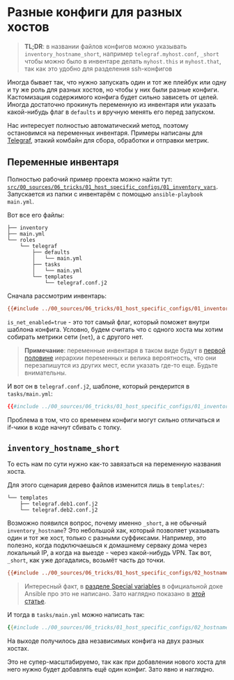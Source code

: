 # Разные конфиги для разных хостов

> **TL;DR**: в названии файлов конфигов можно указывать `inventory_hostname_short`, например `telegraf.myhost.conf`, `_short` чтобы можно было в инвентаре делать `myhost.this` и `myhost.that`, так как это удобно для разделения ssh-конфигов

Иногда бывает так, что нужно запускать один и тот же плейбук или одну и ту же роль для разных хостов, но чтобы у них были разные конфиги. Кастомизация содержимого конфига будет сильно зависеть от целей. Иногда достаточно прокинуть переменную из инвентаря или указать какой-нибудь флаг в `defaults` и вручную менять его перед запуском.

Нас интересует полностью автоматический метод, поэтому остановимся на переменных инвентаря. Примеры написаны для [Telegraf](https://www.influxdata.com/time-series-platform/telegraf/), этакий комбайн для сбора, обработки и отправки метрик.

## Переменные инвентаря

Полностью рабочий пример проекта можно найти тут: [`src/00_sources/06_tricks/01_host_specific_configs/01_inventory_vars`](https://github.com/biozz/ansible-tutorial/tree/master/src/00_sources/06_tricks/01_host_specific_configs/01_inventory_vars). Запускается из папки с инвентарём с помощью `ansible-playbook main.yml`.

Вот все его файлы:

```
├── inventory
├── main.yml
└── roles
    └── telegraf
        ├── defaults
        │   └── main.yml
        ├── tasks
        │   └── main.yml
        └── templates
            └── telegraf.conf.j2
```

Сначала рассмотрим инвентарь:

```ini
{{#include ../00_sources/06_tricks/01_host_specific_configs/01_inventory_vars/inventory}}
```

`is_net_enabled=true` - это тот самый флаг, который поможет внутри шаблона конфига. Условно, будем считать что с одного хоста мы хотим собирать метрики сети (`net`), а с другого нет.

> **Примечание**: переменные инвентаря в таком виде будут в [первой половине](https://docs.ansible.com/ansible/latest/playbook_guide/playbooks_variables.html#understanding-variable-precedence) иерархии переменных и велика вероятность, что они перезапишутся из других мест, если указать где-то еще. Будьте внимательны.

И вот он в `telegraf.conf.j2`, шаблоне, который рендерится в `tasks/main.yml`:

```toml
{{#include ../00_sources/06_tricks/01_host_specific_configs/01_inventory_vars/roles/telegraf/templates/telegraf.conf.j2:condition}}
```

Проблема в том, что со временем конфиги могут сильно отличаться и if-чики в коде начнут сбивать с толку.

## `inventory_hostname_short`

То есть нам по сути нужно как-то завязаться на переменную названия хоста.

Для этого сценария дерево файлов изменится лишь в `templates/`:

```
└── templates
    ├── telegraf.deb1.conf.j2
    └── telegraf.deb2.conf.j2
```

Возможно появился вопрос, почему именно `_short`, а не обычный `inventory_hostname`? Это небольшой хак, который позволяет указывать один и тот же хост, только с разными суффиксами. Например, это полезно, когда подключаешься к домашнему серваку дома через локальный IP, а когда на выезде - через какой-нибудь VPN. Так вот, `_short`, как уже догадались, возьмёт часть до точки.

```ini
{{#include ../00_sources/06_tricks/01_host_specific_configs/02_hostname_short/inventory}}
```

> Интересный факт, в [разделе Special variables](https://docs.ansible.com/ansible/latest/reference_appendices/special_variables.html#term-inventory_hostname_short) в официальной доке Ansible про это не написано. Зато наглядно показано в [этой статье](http://www.freekb.net/Article?id=2428).

И тогда в `tasks/main.yml` можно написать так:

```yaml
{{#include ../00_sources/06_tricks/01_host_specific_configs/02_hostname_short/roles/telegraf/tasks/main.yml:hostname}}
```

На выходе получилось два независимых конфига на двух разных хостах.

Это не супер-масштабируемо, так как при добавлении нового хоста для него нужно будет добавлять ещё один конфиг. Зато явно и наглядно.

